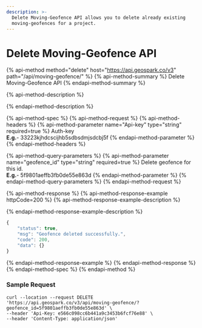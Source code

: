 ```yaml
---
description: >-
  Delete Moving-Geofence API allows you to delete already existing
  moving-geofences for a project.
---
```


# Delete Moving-Geofence API

{% api-method method="delete" host="https://api.geospark.co/v3" path="/api/moving-geofence/" %}
{% api-method-summary %}
Delete Moving-Geofence API
{% endapi-method-summary %}

{% api-method-description %}

{% endapi-method-description %}

{% api-method-spec %}
{% api-method-request %}
{% api-method-headers %}
{% api-method-parameter name="Api-key" type="string" required=true %}
Auth-key  
**E.g.**- 33223kjhdcscijhb5sdbsdmjsdcbj5f
{% endapi-method-parameter %}
{% endapi-method-headers %}

{% api-method-query-parameters %}
{% api-method-parameter name="geofence\_id" type="string" required=true %}
Delete geofence for this id.  
**E.g.**- 5f9801aeffb3fb0de55e863d
{% endapi-method-parameter %}
{% endapi-method-query-parameters %}
{% endapi-method-request %}

{% api-method-response %}
{% api-method-response-example httpCode=200 %}
{% api-method-response-example-description %}

{% endapi-method-response-example-description %}

```javascript
{
    "status": true,
    "msg": "Geofence deleted successfully.",
    "code": 200,
    "data": {}
}
```
{% endapi-method-response-example %}
{% endapi-method-response %}
{% endapi-method-spec %}
{% endapi-method %}

### Sample Request <a id="Sample-Request.3"></a>

```text
curl --location --request DELETE 'https://api.geospark.co/v3/api/moving-geofence/?geofence_id=5f9801aeffb3fb0de55e863d' \
--header 'Api-Key: e566c098cc6b441a9c3453b6fcf76e88' \
--header 'Content-Type: application/json'
```

